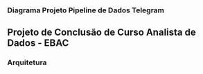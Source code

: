 ### Diagrama Projeto Pipeline de Dados Telegram ###

## Projeto de Conclusão de Curso Analista de Dados - EBAC

### Arquitetura

